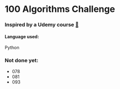 # 100 Algorithms Challenge

### Inspired by a Udemy course [:link:](https://www.udemy.com/course/100-algorithms-challenge/)

#### Language used:

Python

### Not done yet:

- 078
- 081
- 093

